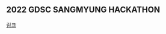 ## 2022 GDSC SANGMYUNG HACKATHON

[링크](https://github.com/2022-GDSC-Sangmyung-Hackathon/01_chorokmaesil)
